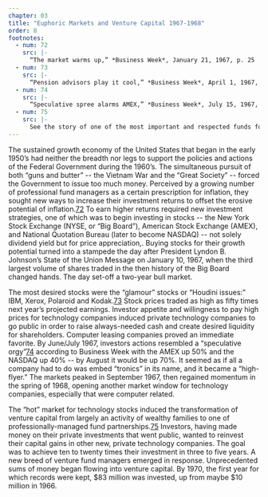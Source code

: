 ```yaml
---
chapter: 03
title: "Euphoric Markets and Venture Capital 1967-1968"
order: 8
footnotes:
  - num: 72
    src: |-
      “The market warms up,” *Business Week*, January 21, 1967, p. 25 
  - num: 73
    src: |- 
      “Pension advisors play it cool,” *Business Week*, April 1, 1967, p. 116    
  - num: 74
    src: |- 
      “Speculative spree alarms AMEX,” *Business Week*, July 15, 1967, p. 36 
  - num: 75
    src: |-  
      See the story of one of the most important and respected funds formed during this period, Greylock, in *Greylock* by William Elfers, Greylock Management Corporation, 1995.
---
```


The sustained growth economy of the United States that began in the early 1950’s had neither the breadth nor legs to support the policies and actions of the Federal Government during the 1960’s. The simultaneous pursuit of both “guns and butter” -- the Vietnam War and the “Great Society” -- forced the Government to issue too much money. Perceived by a growing number of professional fund managers as a certain prescription for inflation, they sought new ways to increase their investment returns to offset the erosive potential of inflation.<a name="fnloc72" href="#fn72">72</a> To earn higher returns required new investment strategies, one of which was to begin investing in stocks -- the New York Stock Exchange (NYSE, or “Big Board”), American Stock Exchange (AMEX), and National Quotation Bureau (later to become NASDAQ) -- not solely dividend yield but for price appreciation,. Buying stocks for their growth potential turned into a stampede the day after President Lyndon B. Johnson’s State of the Union Message on January 10, 1967, when the third largest volume of shares traded in the then history of the Big Board changed hands. The day set-off a two-year bull market.

The most desired stocks were the “glamour” stocks or “Houdini issues:” IBM, Xerox, Polaroid and Kodak.<a name="fnloc73" href="#fn73">73</a> Stock prices traded as high as fifty times next year’s projected earnings. Investor appetite and willingness to pay high prices for technology companies induced private technology companies to go public in order to raise always-needed cash and create desired liquidity for shareholders. Computer leasing companies proved an immediate favorite. By June/July 1967, investors actions resembled a “speculative orgy”<a name="fnloc74" href="#fn74">74</a> according to Business Week with the AMEX up 50% and the NASDAQ up 40% -- by August it would be up 70%. It seemed as if all a company had to do was embed “tronics” in its name, and it became a “high-flyer.” The markets peaked in September 1967, then regained momentum in the spring of 1968, opening another market window for technology companies, especially that were computer related.

The “hot” market for technology stocks induced the transformation of venture capital from largely an activity of wealthy families to one of professionally-managed fund partnerships.<a name="fnloc75" href="#fn75">75</a> Investors, having made money on their private investments that went public, wanted to reinvest their capital gains in other new, private technology companies. The goal was to achieve ten to twenty times their investment in three to five years. A new breed of venture fund managers emerged in response. Unprecedented sums of money began flowing into venture capital. By 1970, the first year for which records were kept, $83 million was invested, up from maybe $10 million in 1966.
